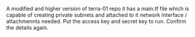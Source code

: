 A modified and higher version of terra-01 repo it has a main.tf file which is capable of creating private subnets and attached to it network interface / attachmennts needed. Put the 
access key and secret key to run. Confirm the details again.
 
